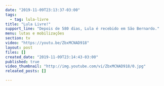 ```yaml
---
date: "2019-11-09T23:13:37-03:00"
tags:
  - tag: lula-livre
title: "Lula Livre!"
support_line: "Depois de 580 dias, Lula é recebido em São Bernardo."
menu: lutas e mobilizações
section: tv
video: "https://youtu.be/ZbxMCNAD918"
layout: post
files: []
created_date: "2019-11-09T23:14:43-03:00"
published: true
video_thumbnail: "http://img.youtube.com/vi/ZbxMCNAD918/0.jpg"
releated_posts: []

---
```

